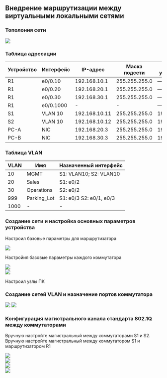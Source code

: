 
## Внедрение маршрутизации между виртуальными локальными сетями

### Тополония сети
![](https://github.com/permakov/otus/blob/main/lab6/Topology.jpg)

### Таблица адресации

Устройство |	Интерфейс |	IP-адрес |	Маска подсети |	Шлюз по умолчанию  
---------- | ---------- | -------- | -------------- | -----------------
R1 |	e0/0.10 |	192.168.10.1 |	255.255.255.0 |	—  
R1 |	e0/0.20 |	192.168.20.1 |	255.255.255.0 |	—  
R1 |	e0/0.30 |	192.168.30.1 |	255.255.255.0 |	—  
R1 |	e0/0.1000 |	- |	- |	—  
S1 |	VLAN 10 |	192.168.10.11 |	255.255.255.0 |	192.168.10.1  
S2 |	VLAN 10 |	192.168.10.12 |	255.255.255.0 |	192.168.10.1  
PC-A |	NIC |	192.168.20.3 |	255.255.255.0 |	192.168.20.1  
PC-B |	NIC |	192.168.30.3 |	255.255.255.0 |	192.168.30.1  

### Таблица VLAN

VLAN |	Имя |	Назначенный интерфейс   
---------- | ---------- | --------
10  | MGMT | S1: VLAN10; S2: VLAN10    
20 | Sales |S1: e0/2
30 | Operations |S2: e0/2
999 | Parking_Lot | S1: e0/3 S2: e0/1, e0/3
1000 |  - | -  



### Создание сети и настройка основных параметров устройства  
Настроил базовые параметры для маршрутизатора    

![](https://github.com/permakov/otus/blob/main/lab6/R1_conf.jpg)    

Настройил базовые параметры каждого коммутатора  

![](https://github.com/permakov/otus/blob/main/lab6/S1_conf.jpg)  
![](https://github.com/permakov/otus/blob/main/lab6/S2_conf.jpg)  

Настроил узлы ПК  

###  Создание сетей VLAN и назначение портов коммутатора

![](https://github.com/permakov/otus/blob/main/lab6/S1_VLAN_2.jpg)
![](https://github.com/permakov/otus/blob/main/lab6/S2_VLAN_2.jpg)  


### Конфигурация магистрального канала стандарта 802.1Q между коммутаторами  

Вручную настройте магистральный между коммутаторами S1 и S2.  
Вручную настройте магистральный между коммутатором S1 и маршрутизатором R1  
  
![](https://github.com/permakov/otus/blob/main/lab6/S2_trunk.jpg)  
![](https://github.com/permakov/otus/blob/main/lab6/S2_trunk_2.jpg)  
![](https://github.com/permakov/otus/blob/main/lab6/S1_trunk.jpg)  
![](https://github.com/permakov/otus/blob/main/lab6/S1_trunk_to_R1.jpg)  
